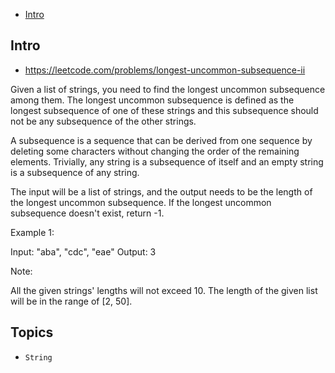 - [Intro](#intro)

## Intro

- https://leetcode.com/problems/longest-uncommon-subsequence-ii


Given a list of strings, you need to find the longest uncommon subsequence among them. The longest uncommon subsequence is defined as the longest subsequence of one of these strings and this subsequence should not be any subsequence of the other strings.


A subsequence is a sequence that can be derived from one sequence by deleting some characters without changing the order of the remaining elements. Trivially, any string is a subsequence of itself and an empty string is a subsequence of any string.


The input will be a list of strings, and the output needs to be the length of the longest uncommon subsequence. If the longest uncommon subsequence doesn't exist, return -1.

Example 1:

Input: "aba", "cdc", "eae"
Output: 3

Note:

All the given strings' lengths will not exceed 10.
The length of the given list will be in the range of [2, 50].



## Topics

- `String`


